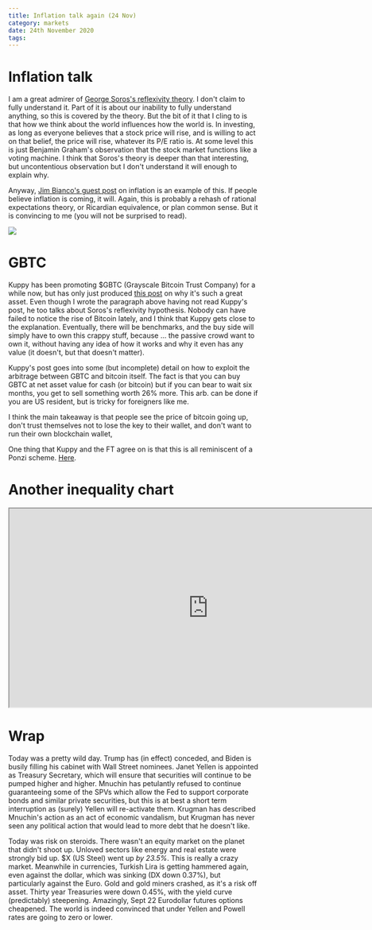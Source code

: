 ```yaml
---
title: Inflation talk again (24 Nov)
category: markets
date: 24th November 2020 
tags:
---
```


# Inflation talk

I am a great admirer of [George Soros's reflexivity theory](https://www.ft.com/content/0ca06172-bfe9-11de-aed2-00144feab49a). I don't claim to fully understand it. Part of it is about our inability to fully understand anything, so this is covered by the theory. 
But the bit of it that I cling to is that how we think about the world influences how the world is.
In investing, as long as everyone believes that a stock price will rise, and is willing to act on that belief, the price will rise, whatever  its P/E ratio is. 
At some level this is just Benjamin Graham's observation that the stock market functions like a voting machine. 
I think that Soros's theory is deeper than that interesting, but uncontentious observation but I don't understand it will enough to explain why.

Anyway, [Jim Bianco's guest post](https://www.thestreet.com/mishtalk/economics/great-inflation-debate-when-and-how-big) on inflation is an example of this. If people believe inflation is coming, it will. Again, this is probably a rehash of rational expectations theory, or Ricardian equivalence, or plan common sense. But it is convincing to me (you will not be surprised to read).

<img src="https://imageproxy.themaven.net/https%3A%2F%2Fimages.saymedia-content.com%2F.image%2FMTc3MDE4NzAzODIzNTEyNzE5%2Ffed-funds-futures-forward-curve.png?w=788&q=40&h=556.2352941176471&auto=enhanced&fit=crop&crop=focalpoint&fp-x=0.5&fp-y=0.5&fp-z=1&fp-debug=false">

# GBTC

Kuppy has been promoting $GBTC (Grayscale Bitcoin Trust Company) for a while now, but has only just produced [this post](https://adventuresincapitalism.com/2020/11/24/why-this-reflexive-ponzi-scheme-will-continue/) on why it's such a great asset.
Even though I wrote the paragraph above having not read Kuppy's post, he too talks about Soros's reflexivity hypothesis. 
Nobody can have failed to notice the rise of Bitcoin lately, and I think that Kuppy gets close to the explanation.
Eventually, there will be benchmarks, and the buy side will simply have to own this crappy stuff, because ... the passive crowd want to own it, without having any idea of how it works and why it even has any value (it doesn't, but that doesn't matter).

Kuppy's post goes into some (but incomplete) detail on how to exploit the arbitrage between GBTC and bitcoin itself. 
The fact is that you can buy GBTC at net asset value for cash (or bitcoin) but if you can bear to wait six months, you get to sell something worth 26% more. This arb. can be done if you are US resident, but is tricky for foreigners like me.

I think the main takeaway is that people see the price of bitcoin going up, don't trust themselves not to lose the key to their wallet, and don't want to run their own blockchain wallet, 

One thing that Kuppy and the FT agree on is that this is all reminiscent of a Ponzi scheme. [Here](https://www.ft.com/content/11904154-195b-4ffc-8781-e46345a67e66?desktop=true&segmentId=d8d3e364-5197-20eb-17cf-2437841d178a#myft:notification:instant-email:content).


# Another inequality chart


<iframe width="800" height="400" src="https://wid.world/share/#1/countrytimeseries/shweal_p99p100_z/GB/2015/eu/k/p/yearly/s/false/12.2715/80/curve/false/1895/2014"></iframe>

# Wrap

Today was a pretty wild day. Trump has (in effect) conceded, and Biden is busily filling his cabinet with Wall Street nominees. Janet Yellen is appointed as Treasury Secretary, which will ensure that securities will continue to be pumped higher and higher.
Mnuchin has petulantly refused to continue guaranteeing some of the SPVs which allow the Fed to support corporate bonds and similar private securities, but this is at best a short term interruption as (surely) Yellen will re-activate them.
Krugman has described Mnuchin's action as an act of economic vandalism, but Krugman has never seen any political action that would lead to more debt that he doesn't like. 

Today was risk on steroids. There wasn't an equity market on the planet that didn't shoot up.
Unloved sectors like energy and real estate were strongly bid up.
$X (US Steel) went up *by 23.5%*.
This is really a crazy market.
Meanwhile in currencies, Turkish Lira is getting hammered again, even against the dollar, which was sinking (DX down 0.37%), but particularly against the Euro.
Gold and gold miners crashed, as it's a risk off asset.
Thirty year Treasuries were down 0.45%, with the yield curve (predictably) steepening.
Amazingly, Sept 22 Eurodollar futures options cheapened. The world is indeed convinced that under Yellen and Powell rates are going to zero or lower.




